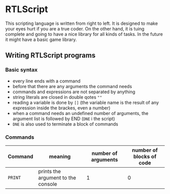 # RTLScript

This scripting language is written from right to left. 
It is designed to make your eyes hurt if you are a true coder. 
On the other hand, it is tuing complete and going to have a nice library for all kinds of tasks.
In the future it might have a basic game library.

## Writing RTLScript programs
### Basic syntax
- every line ends with a command
- before that there are any arguments the command needs
- commands and expressions are not separated by anything
- string literals are closed in double qotes `""`
- reading a variable is done by `[]` (the variable name is the result of any expression inside the brackes, even a number)
- when a command needs an undefined number of arguments, the argument list is followed by END (`DNE` i the script)
- `DNE` is also used to terminate a block of commands
### Commands
|Command|meaning|number of arguments|number of blocks of code|
|-------|-------|-------------------|------------------------|
|`PRINT`|prints the argument to the console|1|0|


